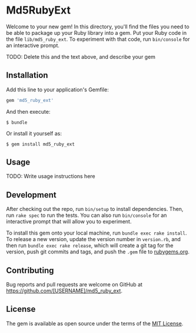 # Md5RubyExt

Welcome to your new gem! In this directory, you'll find the files you need to be able to package up your Ruby library into a gem. Put your Ruby code in the file `lib/md5_ruby_ext`. To experiment with that code, run `bin/console` for an interactive prompt.

TODO: Delete this and the text above, and describe your gem

## Installation

Add this line to your application's Gemfile:

```ruby
gem 'md5_ruby_ext'
```

And then execute:

    $ bundle

Or install it yourself as:

    $ gem install md5_ruby_ext

## Usage

TODO: Write usage instructions here

## Development

After checking out the repo, run `bin/setup` to install dependencies. Then, run `rake spec` to run the tests. You can also run `bin/console` for an interactive prompt that will allow you to experiment.

To install this gem onto your local machine, run `bundle exec rake install`. To release a new version, update the version number in `version.rb`, and then run `bundle exec rake release`, which will create a git tag for the version, push git commits and tags, and push the `.gem` file to [rubygems.org](https://rubygems.org).

## Contributing

Bug reports and pull requests are welcome on GitHub at https://github.com/[USERNAME]/md5_ruby_ext.

## License

The gem is available as open source under the terms of the [MIT License](https://opensource.org/licenses/MIT).
